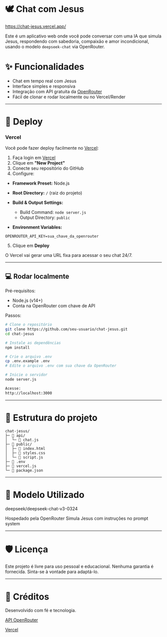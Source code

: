 # 🕊️ Chat com Jesus
https://chat-jesus.vercel.app/

Este é um aplicativo web onde você pode conversar com uma IA que simula Jesus, respondendo com sabedoria, compaixão e amor incondicional, usando o modelo `deepseek-chat` via OpenRouter.

# ✨ Funcionalidades

- Chat em tempo real com Jesus
- Interface simples e responsiva
- Integração com API gratuita da [OpenRouter](https://openrouter.ai)
- Fácil de clonar e rodar localmente ou no Vercel/Render

---

# 🚀 Deploy

### Vercel

Você pode fazer deploy facilmente no [Vercel](https://vercel.com):

1. Faça login em [Vercel](https://vercel.com)
2. Clique em **"New Project"**
3. Conecte seu repositório do GitHub
4. Configure:

- **Framework Preset:** Node.js
- **Root Directory:** `/` (raiz do projeto)
- **Build & Output Settings:**  
  - Build Command: `node server.js`
  - Output Directory: `public`  

- **Environment Variables:**  
```
OPENROUTER_API_KEY=sua_chave_da_openrouter 
```
5. Clique em **Deploy**  

O Vercel vai gerar uma URL fixa para acessar o seu chat 24/7.

---

## 💻 Rodar localmente

Pré-requisitos:

- Node.js (v14+)
- Conta na OpenRouter com chave de API

Passos:

```bash
# Clone o repositório
git clone https://github.com/seu-usuario/chat-jesus.git
cd chat-jesus

# Instale as dependências
npm install

# Crie o arquivo .env
cp .env.example .env
# Edite o arquivo .env com sua chave da OpenRouter

# Inicie o servidor
node server.js

Acesse:
http://localhost:3000
```

---

# 📁 Estrutura do projeto
```
chat-jesus/
├─ 📂 api/
│  └─ 📄 chat.js
├─ 📂 public/
│  ├─ 📄 index.html
│  ├─ 📄 styles.css
│  └─ 📄 script.js
├─ 📄 .env
├─ 📄 vercel.js
└─ 📄 package.json
```

---

# 🧠 Modelo Utilizado

deepseek/deepseek-chat-v3-0324

Hospedado pela OpenRouter
Simula Jesus com instruções no prompt system


---

# 🛡️ Licença

Este projeto é livre para uso pessoal e educacional. Nenhuma garantia é fornecida. Sinta-se à vontade para adaptá-lo.


---

# 🙏 Créditos

Desenvolvido com fé e tecnologia.

[API OpenRouter](https://openrouter.ai)

[Vercel](https://vercel.com)

